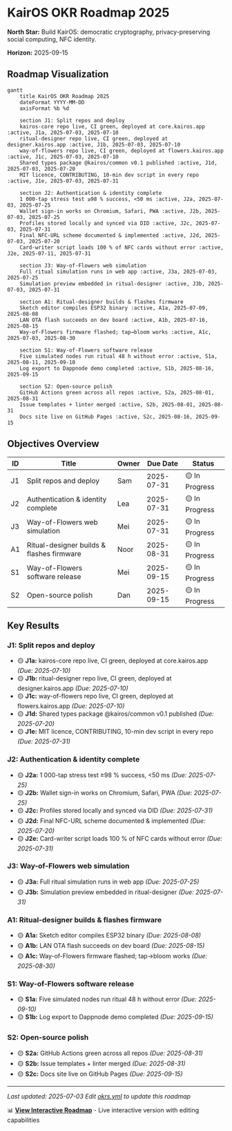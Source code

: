 # KairOS OKR Roadmap 2025

**North Star:** Build KairOS: democratic cryptography, privacy-preserving social computing, NFC identity.


**Horizon:** 2025-09-15

## Roadmap Visualization

```mermaid
gantt
    title KairOS OKR Roadmap 2025
    dateFormat YYYY-MM-DD
    axisFormat %b %d

    section J1: Split repos and deploy
    kairos-core repo live, CI green, deployed at core.kairos.app :active, J1a, 2025-07-03, 2025-07-10
    ritual-designer repo live, CI green, deployed at designer.kairos.app :active, J1b, 2025-07-03, 2025-07-10
    way-of-flowers repo live, CI green, deployed at flowers.kairos.app :active, J1c, 2025-07-03, 2025-07-10
    Shared types package @kairos/common v0.1 published :active, J1d, 2025-07-03, 2025-07-20
    MIT licence, CONTRIBUTING, 10-min dev script in every repo :active, J1e, 2025-07-03, 2025-07-31

    section J2: Authentication & identity complete
    1 000-tap stress test ≥98 % success, <50 ms :active, J2a, 2025-07-03, 2025-07-25
    Wallet sign-in works on Chromium, Safari, PWA :active, J2b, 2025-07-03, 2025-07-25
    Profiles stored locally and synced via DID :active, J2c, 2025-07-03, 2025-07-31
    Final NFC-URL scheme documented & implemented :active, J2d, 2025-07-03, 2025-07-20
    Card-writer script loads 100 % of NFC cards without error :active, J2e, 2025-07-11, 2025-07-31

    section J3: Way-of-Flowers web simulation
    Full ritual simulation runs in web app :active, J3a, 2025-07-03, 2025-07-25
    Simulation preview embedded in ritual-designer :active, J3b, 2025-07-03, 2025-07-31

    section A1: Ritual-designer builds & flashes firmware
    Sketch editor compiles ESP32 binary :active, A1a, 2025-07-09, 2025-08-08
    LAN OTA flash succeeds on dev board :active, A1b, 2025-07-16, 2025-08-15
    Way-of-Flowers firmware flashed; tap→bloom works :active, A1c, 2025-07-03, 2025-08-30

    section S1: Way-of-Flowers software release
    Five simulated nodes run ritual 48 h without error :active, S1a, 2025-08-11, 2025-09-10
    Log export to Dappnode demo completed :active, S1b, 2025-08-16, 2025-09-15

    section S2: Open-source polish
    GitHub Actions green across all repos :active, S2a, 2025-08-01, 2025-08-31
    Issue templates + linter merged :active, S2b, 2025-08-01, 2025-08-31
    Docs site live on GitHub Pages :active, S2c, 2025-08-16, 2025-09-15

```

## Objectives Overview

| ID | Title | Owner | Due Date | Status |
|----|----|----|----|----|
| J1 | Split repos and deploy | Sam | 2025-07-31 | 🟡 In Progress |
| J2 | Authentication & identity complete | Lea | 2025-07-31 | 🟡 In Progress |
| J3 | Way-of-Flowers web simulation | Mei | 2025-07-31 | 🟡 In Progress |
| A1 | Ritual-designer builds & flashes firmware | Noor | 2025-08-31 | 🟡 In Progress |
| S1 | Way-of-Flowers software release | Mei | 2025-09-15 | 🟡 In Progress |
| S2 | Open-source polish | Dan | 2025-09-15 | 🟡 In Progress |

## Key Results

### J1: Split repos and deploy

- 🟡 **J1a:** kairos-core repo live, CI green, deployed at core.kairos.app *(Due: 2025-07-10)*
- 🟡 **J1b:** ritual-designer repo live, CI green, deployed at designer.kairos.app *(Due: 2025-07-10)*
- 🟡 **J1c:** way-of-flowers repo live, CI green, deployed at flowers.kairos.app *(Due: 2025-07-10)*
- 🟡 **J1d:** Shared types package @kairos/common v0.1 published *(Due: 2025-07-20)*
- 🟡 **J1e:** MIT licence, CONTRIBUTING, 10-min dev script in every repo *(Due: 2025-07-31)*

### J2: Authentication & identity complete

- 🟡 **J2a:** 1 000-tap stress test ≥98 % success, <50 ms *(Due: 2025-07-25)*
- 🟡 **J2b:** Wallet sign-in works on Chromium, Safari, PWA *(Due: 2025-07-25)*
- 🟡 **J2c:** Profiles stored locally and synced via DID *(Due: 2025-07-31)*
- 🟡 **J2d:** Final NFC-URL scheme documented & implemented *(Due: 2025-07-20)*
- 🟡 **J2e:** Card-writer script loads 100 % of NFC cards without error *(Due: 2025-07-31)*

### J3: Way-of-Flowers web simulation

- 🟡 **J3a:** Full ritual simulation runs in web app *(Due: 2025-07-25)*
- 🟡 **J3b:** Simulation preview embedded in ritual-designer *(Due: 2025-07-31)*

### A1: Ritual-designer builds & flashes firmware

- 🟡 **A1a:** Sketch editor compiles ESP32 binary *(Due: 2025-08-08)*
- 🟡 **A1b:** LAN OTA flash succeeds on dev board *(Due: 2025-08-15)*
- 🟡 **A1c:** Way-of-Flowers firmware flashed; tap→bloom works *(Due: 2025-08-30)*

### S1: Way-of-Flowers software release

- 🟡 **S1a:** Five simulated nodes run ritual 48 h without error *(Due: 2025-09-10)*
- 🟡 **S1b:** Log export to Dappnode demo completed *(Due: 2025-09-15)*

### S2: Open-source polish

- 🟡 **S2a:** GitHub Actions green across all repos *(Due: 2025-08-31)*
- 🟡 **S2b:** Issue templates + linter merged *(Due: 2025-08-31)*
- 🟡 **S2c:** Docs site live on GitHub Pages *(Due: 2025-09-15)*


---

*Last updated: 2025-07-03*
*Edit [okrs.yml](./okrs.yml) to update this roadmap*

📊 **[View Interactive Roadmap](https://bradleycr.github.io/kairos-okr-roadmap/okr-roadmap.html)** - Live interactive version with editing capabilities
